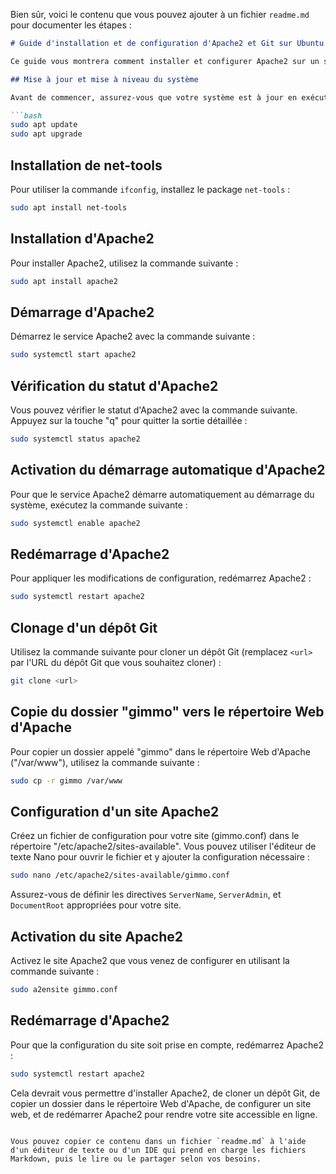 Bien sûr, voici le contenu que vous pouvez ajouter à un fichier `readme.md` pour documenter les étapes :

```markdown
# Guide d'installation et de configuration d'Apache2 et Git sur Ubuntu

Ce guide vous montrera comment installer et configurer Apache2 sur un serveur Ubuntu, ainsi que comment cloner un dépôt Git et configurer un site web de base.

## Mise à jour et mise à niveau du système

Avant de commencer, assurez-vous que votre système est à jour en exécutant les commandes suivantes :

```bash
sudo apt update
sudo apt upgrade
```

## Installation de net-tools

Pour utiliser la commande `ifconfig`, installez le package `net-tools` :

```bash
sudo apt install net-tools
```

## Installation d'Apache2

Pour installer Apache2, utilisez la commande suivante :

```bash
sudo apt install apache2
```

## Démarrage d'Apache2

Démarrez le service Apache2 avec la commande suivante :

```bash
sudo systemctl start apache2
```

## Vérification du statut d'Apache2

Vous pouvez vérifier le statut d'Apache2 avec la commande suivante. Appuyez sur la touche "q" pour quitter la sortie détaillée :

```bash
sudo systemctl status apache2
```

## Activation du démarrage automatique d'Apache2

Pour que le service Apache2 démarre automatiquement au démarrage du système, exécutez la commande suivante :

```bash
sudo systemctl enable apache2
```

## Redémarrage d'Apache2

Pour appliquer les modifications de configuration, redémarrez Apache2 :

```bash
sudo systemctl restart apache2
```

## Clonage d'un dépôt Git

Utilisez la commande suivante pour cloner un dépôt Git (remplacez `<url>` par l'URL du dépôt Git que vous souhaitez cloner) :

```bash
git clone <url>
```

## Copie du dossier "gimmo" vers le répertoire Web d'Apache

Pour copier un dossier appelé "gimmo" dans le répertoire Web d'Apache ("/var/www"), utilisez la commande suivante :

```bash
sudo cp -r gimmo /var/www
```

## Configuration d'un site Apache2

Créez un fichier de configuration pour votre site (gimmo.conf) dans le répertoire "/etc/apache2/sites-available". Vous pouvez utiliser l'éditeur de texte Nano pour ouvrir le fichier et y ajouter la configuration nécessaire :

```bash
sudo nano /etc/apache2/sites-available/gimmo.conf
```

Assurez-vous de définir les directives `ServerName`, `ServerAdmin`, et `DocumentRoot` appropriées pour votre site.

## Activation du site Apache2

Activez le site Apache2 que vous venez de configurer en utilisant la commande suivante :

```bash
sudo a2ensite gimmo.conf
```

## Redémarrage d'Apache2

Pour que la configuration du site soit prise en compte, redémarrez Apache2 :

```bash
sudo systemctl restart apache2
```

Cela devrait vous permettre d'installer Apache2, de cloner un dépôt Git, de copier un dossier dans le répertoire Web d'Apache, de configurer un site web, et de redémarrer Apache2 pour rendre votre site accessible en ligne.
```

Vous pouvez copier ce contenu dans un fichier `readme.md` à l'aide d'un éditeur de texte ou d'un IDE qui prend en charge les fichiers Markdown, puis le lire ou le partager selon vos besoins.
